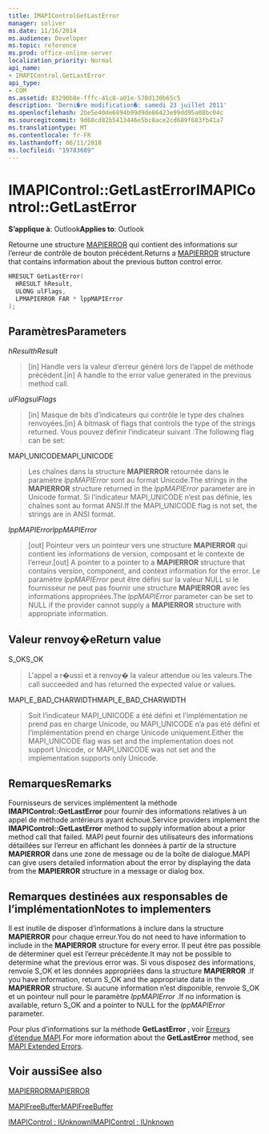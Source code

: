 ```yaml
---
title: IMAPIControlGetLastError
manager: soliver
ms.date: 11/16/2014
ms.audience: Developer
ms.topic: reference
ms.prod: office-online-server
localization_priority: Normal
api_name:
- IMAPIControl.GetLastError
api_type:
- COM
ms.assetid: 83290b8e-fffc-41c8-a01e-578d130b65c5
description: 'Derni�re modification�: samedi 23 juillet 2011'
ms.openlocfilehash: 2be5e40de6894b99d9de86423e99dd95a08bc04c
ms.sourcegitcommit: 9d60cd82b5413446e5bc8ace2cd689f683fb41a7
ms.translationtype: MT
ms.contentlocale: fr-FR
ms.lasthandoff: 06/11/2018
ms.locfileid: "19783689"
---
```

# <a name="imapicontrolgetlasterror"></a><span data-ttu-id="36369-103">IMAPIControl::GetLastError</span><span class="sxs-lookup"><span data-stu-id="36369-103">IMAPIControl::GetLastError</span></span>

  
  
<span data-ttu-id="36369-104">**S’applique à**: Outlook</span><span class="sxs-lookup"><span data-stu-id="36369-104">**Applies to**: Outlook</span></span> 
  
<span data-ttu-id="36369-105">Retourne une structure [MAPIERROR](mapierror.md) qui contient des informations sur l’erreur de contrôle de bouton précédent.</span><span class="sxs-lookup"><span data-stu-id="36369-105">Returns a [MAPIERROR](mapierror.md) structure that contains information about the previous button control error.</span></span> 
  
```cpp
HRESULT GetLastError(
  HRESULT hResult,
  ULONG ulFlags,
  LPMAPIERROR FAR * lppMAPIError
);
```

## <a name="parameters"></a><span data-ttu-id="36369-106">Paramètres</span><span class="sxs-lookup"><span data-stu-id="36369-106">Parameters</span></span>

 <span data-ttu-id="36369-107">_hResult_</span><span class="sxs-lookup"><span data-stu-id="36369-107">_hResult_</span></span>
  
> <span data-ttu-id="36369-108">[in] Handle vers la valeur d’erreur généré lors de l’appel de méthode précédent.</span><span class="sxs-lookup"><span data-stu-id="36369-108">[in] A handle to the error value generated in the previous method call.</span></span>
    
 <span data-ttu-id="36369-109">_ulFlags_</span><span class="sxs-lookup"><span data-stu-id="36369-109">_ulFlags_</span></span>
  
> <span data-ttu-id="36369-110">[in] Masque de bits d’indicateurs qui contrôle le type des chaînes renvoyées.</span><span class="sxs-lookup"><span data-stu-id="36369-110">[in] A bitmask of flags that controls the type of the strings returned.</span></span> <span data-ttu-id="36369-111">Vous pouvez définir l’indicateur suivant :</span><span class="sxs-lookup"><span data-stu-id="36369-111">The following flag can be set:</span></span>
    
<span data-ttu-id="36369-112">MAPI_UNICODE</span><span class="sxs-lookup"><span data-stu-id="36369-112">MAPI_UNICODE</span></span> 
  
> <span data-ttu-id="36369-113">Les chaînes dans la structure **MAPIERROR** retournée dans le paramètre _lppMAPIError_ sont au format Unicode.</span><span class="sxs-lookup"><span data-stu-id="36369-113">The strings in the **MAPIERROR** structure returned in the  _lppMAPIError_ parameter are in Unicode format.</span></span> <span data-ttu-id="36369-114">Si l’indicateur MAPI_UNICODE n’est pas définie, les chaînes sont au format ANSI.</span><span class="sxs-lookup"><span data-stu-id="36369-114">If the MAPI_UNICODE flag is not set, the strings are in ANSI format.</span></span> 
    
 <span data-ttu-id="36369-115">_lppMAPIError_</span><span class="sxs-lookup"><span data-stu-id="36369-115">_lppMAPIError_</span></span>
  
> <span data-ttu-id="36369-116">[out] Pointeur vers un pointeur vers une structure **MAPIERROR** qui contient les informations de version, composant et le contexte de l’erreur.</span><span class="sxs-lookup"><span data-stu-id="36369-116">[out] A pointer to a pointer to a **MAPIERROR** structure that contains version, component, and context information for the error.</span></span> <span data-ttu-id="36369-117">Le paramètre _lppMAPIError_ peut être défini sur la valeur NULL si le fournisseur ne peut pas fournir une structure **MAPIERROR** avec les informations appropriées.</span><span class="sxs-lookup"><span data-stu-id="36369-117">The  _lppMAPIError_ parameter can be set to NULL if the provider cannot supply a **MAPIERROR** structure with appropriate information.</span></span> 
    
## <a name="return-value"></a><span data-ttu-id="36369-118">Valeur renvoy�e</span><span class="sxs-lookup"><span data-stu-id="36369-118">Return value</span></span>

<span data-ttu-id="36369-119">S_OK</span><span class="sxs-lookup"><span data-stu-id="36369-119">S_OK</span></span> 
  
> <span data-ttu-id="36369-120">L'appel a r�ussi et a renvoy� la valeur attendue ou les valeurs.</span><span class="sxs-lookup"><span data-stu-id="36369-120">The call succeeded and has returned the expected value or values.</span></span>
    
<span data-ttu-id="36369-121">MAPI_E_BAD_CHARWIDTH</span><span class="sxs-lookup"><span data-stu-id="36369-121">MAPI_E_BAD_CHARWIDTH</span></span> 
  
> <span data-ttu-id="36369-122">Soit l’indicateur MAPI_UNICODE a été défini et l’implémentation ne prend pas en charge Unicode, ou MAPI_UNICODE n’a pas été défini et l’implémentation prend en charge Unicode uniquement.</span><span class="sxs-lookup"><span data-stu-id="36369-122">Either the MAPI_UNICODE flag was set and the implementation does not support Unicode, or MAPI_UNICODE was not set and the implementation supports only Unicode.</span></span>
    
## <a name="remarks"></a><span data-ttu-id="36369-123">Remarques</span><span class="sxs-lookup"><span data-stu-id="36369-123">Remarks</span></span>

<span data-ttu-id="36369-124">Fournisseurs de services implémentent la méthode **IMAPIControl::GetLastError** pour fournir des informations relatives à un appel de méthode antérieurs ayant échoué.</span><span class="sxs-lookup"><span data-stu-id="36369-124">Service providers implement the **IMAPIControl::GetLastError** method to supply information about a prior method call that failed.</span></span> <span data-ttu-id="36369-125">MAPI peut fournir des utilisateurs des informations détaillées sur l’erreur en affichant les données à partir de la structure **MAPIERROR** dans une zone de message ou de la boîte de dialogue.</span><span class="sxs-lookup"><span data-stu-id="36369-125">MAPI can give users detailed information about the error by displaying the data from the **MAPIERROR** structure in a message or dialog box.</span></span> 
  
## <a name="notes-to-implementers"></a><span data-ttu-id="36369-126">Remarques destinées aux responsables de l’implémentation</span><span class="sxs-lookup"><span data-stu-id="36369-126">Notes to implementers</span></span>

<span data-ttu-id="36369-127">Il est inutile de disposer d’informations à inclure dans la structure **MAPIERROR** pour chaque erreur.</span><span class="sxs-lookup"><span data-stu-id="36369-127">You do not need to have information to include in the **MAPIERROR** structure for every error.</span></span> <span data-ttu-id="36369-128">Il peut être pas possible de déterminer quel est l’erreur précédente.</span><span class="sxs-lookup"><span data-stu-id="36369-128">It may not be possible to determine what the previous error was.</span></span> <span data-ttu-id="36369-129">Si vous disposez des informations, renvoie S_OK et les données appropriées dans la structure **MAPIERROR** .</span><span class="sxs-lookup"><span data-stu-id="36369-129">If you have information, return S_OK and the appropriate data in the **MAPIERROR** structure.</span></span> <span data-ttu-id="36369-130">Si aucune information n’est disponible, renvoie S_OK et un pointeur null pour le paramètre _lppMAPIError_ .</span><span class="sxs-lookup"><span data-stu-id="36369-130">If no information is available, return S_OK and a pointer to NULL for the  _lppMAPIError_ parameter.</span></span> 
  
<span data-ttu-id="36369-131">Pour plus d’informations sur la méthode **GetLastError** , voir [Erreurs d’étendue MAPI](mapi-extended-errors.md).</span><span class="sxs-lookup"><span data-stu-id="36369-131">For more information about the **GetLastError** method, see [MAPI Extended Errors](mapi-extended-errors.md).</span></span>
  
## <a name="see-also"></a><span data-ttu-id="36369-132">Voir aussi</span><span class="sxs-lookup"><span data-stu-id="36369-132">See also</span></span>



[<span data-ttu-id="36369-133">MAPIERROR</span><span class="sxs-lookup"><span data-stu-id="36369-133">MAPIERROR</span></span>](mapierror.md)
  
[<span data-ttu-id="36369-134">MAPIFreeBuffer</span><span class="sxs-lookup"><span data-stu-id="36369-134">MAPIFreeBuffer</span></span>](mapifreebuffer.md)
  
[<span data-ttu-id="36369-135">IMAPIControl : IUnknown</span><span class="sxs-lookup"><span data-stu-id="36369-135">IMAPIControl : IUnknown</span></span>](imapicontroliunknown.md)


